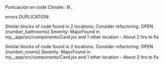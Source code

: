 Puntuación en code Climate : B ,



errors DUPLICATION:


Similar blocks of code found in 2 locations. Consider refactoring. OPEN
        <View style={styles.smallsection}>  
        <MaterialCommunityIcons name="bed-outline" style={styles.icons} />
        <Text style={styles.text}  > {number_bathrooms}</Text>
        </View>
Severity: MajorFound in my__app/src/components/Card.jsx and 1 other location - About 2 hrs to fix

<!---------------------------------------------------------------------------------->
Similar blocks of code found in 2 locations. Consider refactoring. OPEN
      <View style={styles.smallsection} >  
        <Ionicons name="shower" style={styles.icons}   />
        <Text  style={styles.text}> {number_rooms}</Text>
        </View>
Severity: MajorFound in my__app/src/components/Card.jsx and 1 other location - About 2 hrs to fix